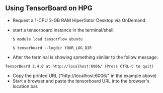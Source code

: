 ## Using TensorBoard on HPG

* Request a 1-CPU 2-GB RAM HiperGator Desktop via OnDemand
* start a tensorboard instance in the terminal/shell:
  
  `$ module load tensorflow ubuntu`

  `$ tensorboard --logdir YOUR_LOG_DIR`
* After the terminal is showing something similar to the follow message:

`TensorBoard 2.4.0 at http://localhost:6006/ (Press CTRL-C to quit)`
* Copy the printed URL ("http://localhost:6006/" in the example above)
* Start a browser and paste the tensorboard URL into the browser's location bar.
